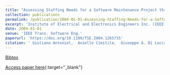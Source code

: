 ```yaml
---
title: "Assessing Staffing Needs for a Software Maintenance Project through Queuing Simulation"
collection: publications
permalink: /publication/2004-01-01-Assessing-Staffing-Needs-for-a-Software-Maintenance-Project-through-Queuing-Simulation
excerpt: 'Institute of Electrical and Electronics Engineers Inc. (IEEE), Los Alamitos, CA, USA, Scopus ID: 2-s2.0-0742303622, Cited by: 51'
date: 2004-01-01
venue: 'IEEE Trans. Software Eng.'
paperurl: 'https://doi.org/10.1109/TSE.2004.1265735'
citation: ' Giuliano Antoniol,  Aniello Cimitile,  Giuseppe A. Di Lucca,  Massimiliano Di Penta, &quot;Assessing Staffing Needs for a Software Maintenance Project through Queuing Simulation.&quot; IEEE Trans. Software Eng., 2004.'
---
```

[Bibtex](https://dblp.org/rec/bib/journals/tse/AntoniolCLP04)

[Access paper here](https://doi.org/10.1109/TSE.2004.1265735){:target="_blank"}
